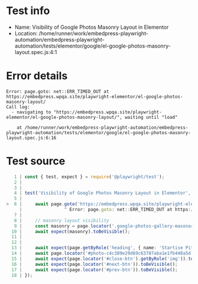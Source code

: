 # Test info

- Name: Visibility of Google Photos Masonry Layout in Elementor
- Location: /home/runner/work/embedpress-playwright-automation/embedpress-playwright-automation/tests/elementor/google/el-google-photos-masonry-layout.spec.js:4:1

# Error details

```
Error: page.goto: net::ERR_TIMED_OUT at https://embedpress.wpqa.site/playwright-elementor/el-google-photos-masonry-layout/
Call log:
  - navigating to "https://embedpress.wpqa.site/playwright-elementor/el-google-photos-masonry-layout/", waiting until "load"

    at /home/runner/work/embedpress-playwright-automation/embedpress-playwright-automation/tests/elementor/google/el-google-photos-masonry-layout.spec.js:6:16
```

# Test source

```ts
   1 | const { test, expect } = require('@playwright/test');
   2 |
   3 |
   4 | test('Visibility of Google Photos Masonry Layout in Elementor', async ({ page }) => {
   5 |
>  6 |     await page.goto('https://embedpress.wpqa.site/playwright-elementor/el-google-photos-masonry-layout/');
     |                ^ Error: page.goto: net::ERR_TIMED_OUT at https://embedpress.wpqa.site/playwright-elementor/el-google-photos-masonry-layout/
   7 |
   8 |     // masonry layout visibility 
   9 |     const masonry = page.locator('.google-photos-gallery-masonary-widget');
  10 |     await expect(masonry).toBeVisible();
  11 |
  12 |
  13 |     await expect(page.getByRole('heading', { name: 'Startise Pitha Utshob 5.0 -' })).toBeVisible();
  14 |     await page.locator('#photo-c4c389e29d69c63787aba1e1fb448a5d').getByRole('img', { name: 'Photo' }).click();
  15 |     await expect(page.locator('#close-btn').getByRole('img')).toBeVisible();
  16 |     await expect(page.locator('#next-btn')).toBeVisible();
  17 |     await expect(page.locator('#prev-btn')).toBeVisible();
  18 | });
```